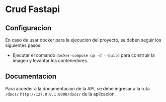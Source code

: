 # Crud Fastapi
## Configuracion
En caso de usar docker para la ejecucion del proyecto, se deben seguir los siguientes pasos:
- Ejecutar el comando `docker-compose up -d --build` para construir la imagen y levantar los contenedores.

## Documentacion
Para acceder a la documentacion de la API, se debe ingresar a la ruta `/docs/` `http://127.0.0.1:8000/docs/` de la aplicacion.


